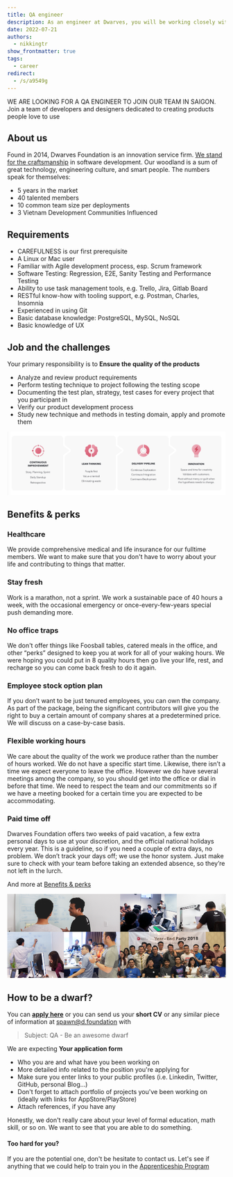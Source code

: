 ```yaml
---
title: QA engineer
description: As an engineer at Dwarves, you will be working closely with a team of talented, kind people and working directly with our clients. There is a lot of freedom to contribute to the quality of the project and improve, or prove yourself
date: 2022-07-21
authors:
  - nikkingtr
show_frontmatter: true
tags:
  - career
redirect:
  - /s/a9549g
---
```


WE ARE LOOKING FOR A QA ENGINEER TO JOIN OUR TEAM IN SAIGON. Join a team of developers and designers dedicated to creating products people love to use

## About us

Found in 2014, Dwarves Foundation is an innovation service firm. [We stand for the craftsmanship](../additional-info/what-we-stand-for.md) in software development. Our woodland is a sum of great technology, engineering culture, and smart people. The numbers speak for themselves:

- 5 years in the market
- 40 talented members
- 10 common team size per deployments
- 3 Vietnam Development Communities Influenced

## Requirements

- CAREFULNESS is our first prerequisite
- A Linux or Mac user
- Familiar with Agile development process, esp. Scrum framework
- Software Testing: Regression, E2E, Sanity Testing and Performance Testing
- Ability to use task management tools, e.g. Trello, Jira, Gitlab Board
- RESTful know-how with tooling support, e.g. Postman, Charles, Insomnia
- Experienced in using Git
- Basic database knowledge: PostgreSQL, MySQL, NoSQL
- Basic knowledge of UX

## Job and the challenges

Your primary responsibility is to **Ensure the quality of the products**

- Analyze and review product requirements
- Perform testing technique to project following the testing scope
- Documenting the test plan, strategy, test cases for every project that you participant in
- Verify our product development process
- Study new technique and methods in testing domain, apply and promote them

![](assets/process.png)

## Benefits & perks

### Healthcare

We provide comprehensive medical and life insurance for our fulltime members. We want to make sure that you don't have to worry about your life and contributing to things that matter.

### Stay fresh

Work is a marathon, not a sprint. We work a sustainable pace of 40 hours a week, with the occasional emergency or once-every-few-years special push demanding more.

### No office traps

We don't offer things like Foosball tables, catered meals in the office, and other “perks” designed to keep you at work for all of your waking hours. We were hoping you could put in 8 quality hours then go live your life, rest, and recharge so you can come back fresh to do it again.

### Employee stock option plan

If you don’t want to be just tenured employees, you can own the company. As part of the package, being the significant contributors will give you the right to buy a certain amount of company shares at a predetermined price. We will discuss on a case-by-case basis.

### Flexible working hours

We care about the quality of the work we produce rather than the number of hours worked. We do not have a specific start time. Likewise, there isn’t a time we expect everyone to leave the office. However we do have several meetings among the company, so you should get into the office or dial in before that time. We need to respect the team and our commitments so if we have a meeting booked for a certain time you are expected to be accommodating.

### Paid time off

Dwarves Foundation offers two weeks of paid vacation, a few extra personal days to use at your discretion, and the official national holidays every year. This is a guideline, so if you need a couple of extra days, no problem. We don’t track your days off; we use the honor system. Just make sure to check with your team before taking an extended absence, so they’re not left in the lurch.

And more at [Benefits & perks](../additional-info/benefits-and-perks.md)

![](assets/team.png)

## How to be a dwarf?

You can [**apply here**](https://dwarves.careers/jobs/quality-assurance-engineer--dwarves-foundation--saigon) or you can send us your **short CV** or any similar piece of information at [spawn@d.foundation](mailto:spawn@d.foundation) with

> Subject: QA - Be an awesome dwarf

We are expecting **Your application form**

- Who you are and what have you been working on
- More detailed info related to the position you're applying for
- Make sure you enter links to your public profiles (i.e. Linkedin, Twitter, GitHub, personal Blog...)
- Don't forget to attach portfolio of projects you've been working on (ideally with links for AppStore/PlayStore)
- Attach references, if you have any

Honestly, we don't really care about your level of formal education, math skill, or so on. We want to see that you are able to do something.

#### Too hard for you?

If you are the potential one, don't be hesitate to contact us. Let's see if anything that we could help to train you in the [Apprenticeship Program](Apprentice.md)
